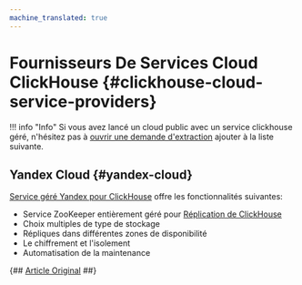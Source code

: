 ```yaml
---
machine_translated: true
---
```


# Fournisseurs De Services Cloud ClickHouse {#clickhouse-cloud-service-providers}

!!! info "Info"
    Si vous avez lancé un cloud public avec un service clickhouse géré, n'hésitez pas à [ouvrir une demande d'extraction](https://github.com/ClickHouse/ClickHouse/edit/master/docs/en/commercial/cloud.md) ajouter à la liste suivante.

## Yandex Cloud {#yandex-cloud}

[Service géré Yandex pour ClickHouse](https://cloud.yandex.com/services/managed-clickhouse?utm_source=referrals&utm_medium=clickhouseofficialsite&utm_campaign=link3) offre les fonctionnalités suivantes:

-   Service ZooKeeper entièrement géré pour [Réplication de ClickHouse](../operations/table_engines/replication.md)
-   Choix multiples de type de stockage
-   Répliques dans différentes zones de disponibilité
-   Le chiffrement et l'isolement
-   Automatisation de la maintenance

{## [Article Original](https://clickhouse.tech/docs/en/commercial/cloud/) ##}
